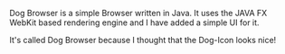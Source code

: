 Dog Browser is a simple Browser written in Java. It uses the JAVA FX WebKit based rendering engine and I have added a simple UI for it.

It's called Dog Browser because I thought that the Dog-Icon looks nice!